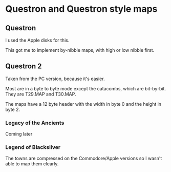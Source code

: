 # Questron and Questron style maps

## Questron

I used the Apple disks for this.

This got me to implement by-nibble maps, with high or low nibble first.

## Questron 2

Taken from the PC version, because it's easier.

Most are in a byte to byte mode except the catacombs, which are bit-by-bit. They are T29.MAP and T30.MAP.

The maps have a 12 byte header with the width in byte 0 and the height in byte 2.

### Legacy of the Ancients

Coming later

### Legend of Blacksilver

The towns are compressed on the Commodore/Apple versions so I wasn't able to map them clearly.